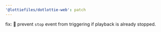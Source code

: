 ```yaml
---
'@lottiefiles/dotlottie-web': patch
---
```


fix: 🐛 prevent `stop` event from triggering if playback is already stopped.
